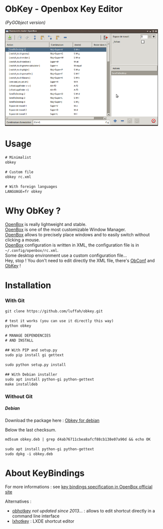 # ObKey - Openbox Key Editor 
_(PyGObject version)_

![ObKey](wiki/screenshot_obkey.png)

# Usage
```shell
# Minimalist
obkey

# Custom file
obkey rc.xml

# With foreign languages
LANGUAGE=fr obkey

```

# Why ObKey ?
[OpenBox](http://openbox.org/wiki/Main_Page) is really lightweight and stable.<br>
[OpenBox](http://openbox.org/wiki/Main_Page) is one of the most customizable Window Manager.<br>
[OpenBox](http://openbox.org/wiki/Main_Page) allows to precisely place windows and to easily switch without clicking a mouse.<br>
[OpenBox](http://openbox.org/wiki/Main_Page) configuration is written in XML, the configuration file is in `~/.config/openbox/rc.xml`.<br>
Some desktop environment use a custom configuration file...<br>
Hey, stop ! You don't need to edit directly the XML file, there's [ObConf](https://github.com/danakj/obconf) and [ObKey](#) !

# Installation

### With Git
```shell
git clone https://github.com/luffah/obkey.git

# test it works (you can use it directly this way)
python obkey

# MANAGE DEPENDENCIES
# AND INSTALL

## With PIP and setup.py
sudo pip install gi gettext

sudo python setup.py install

## With Debian installer 
sudo apt install python-gi python-gettext
make installdeb
```

### Without Git

##### Debian

Download the package here : [Obkey for debian](https://github.com/luffah/obkey/raw/master/obkey.deb)

Below the last checksum.
```shell
md5sum obkey.deb | grep d4ab76711cbea8afcf88cb138e07a90d && echo OK

sudo apt install python-gi python-gettext
sudo dpkg -i obkey.deb
```

# About KeyBindings
For more informations : see [key bindings specification in OpenBox official site](http://openbox.org/wiki/Help:Bindings)

Alternatives :

* [obhotkey](https://sourceforge.net/projects/obhotkey/) _not updated since 2013..._ : allows to edit shortcut directly in a command line interface
* [lxhotkey](https://github.com/lxde/lxhotkey) : LXDE shortcut editor
